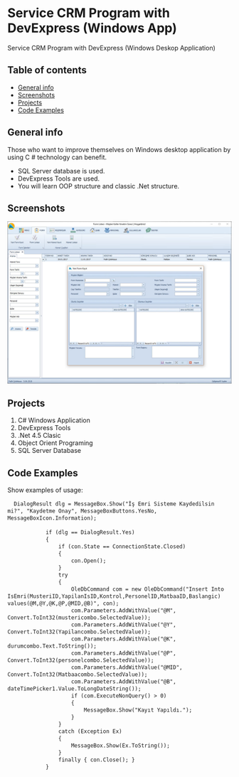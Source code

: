 # Service CRM Program with DevExpress (Windows App)
 Service CRM Program with DevExpress (Windows Deskop Application)

## Table of contents
* [General info](#general-info)
* [Screenshots](#screenshots)
* [Projects](#Projects)
* [Code Examples](#code-examples)

## General info
Those who want to improve themselves on Windows desktop application by using C # technology can benefit.
- SQL Server database is used.
- DevExpress Tools are used.
- You will learn OOP structure and classic .Net structure.


## Screenshots
![Example screenshot](CustomerCRM_MainScreen.jpg)


## Projects
1. C# Windows Application
2. DevExpress Tools
3. .Net 4.5 Clasic
4. Object Orient Programing
5. SQL Server Database


## Code Examples
Show examples of usage:
```
  DialogResult dlg = MessageBox.Show("İş Emri Sisteme Kaydedilsin mi?", "Kaydetme Onay", MessageBoxButtons.YesNo, MessageBoxIcon.Information);

            if (dlg == DialogResult.Yes)
            {
                if (con.State == ConnectionState.Closed)
                {
                    con.Open();
                }
                try
                {
                    OleDbCommand com = new OleDbCommand("Insert Into IsEmri(MusteriID,YapilanIsID,Kontrol,PersonelID,MatbaaID,Baslangic) values(@M,@Y,@K,@P,@MID,@B)", con);
                    com.Parameters.AddWithValue("@M", Convert.ToInt32(mustericombo.SelectedValue));
                    com.Parameters.AddWithValue("@Y", Convert.ToInt32(Yapilancombo.SelectedValue));
                    com.Parameters.AddWithValue("@K", durumcombo.Text.ToString());
                    com.Parameters.AddWithValue("@P", Convert.ToInt32(personelcombo.SelectedValue));
                    com.Parameters.AddWithValue("@MID", Convert.ToInt32(Matbaacombo.SelectedValue));
                    com.Parameters.AddWithValue("@B", dateTimePicker1.Value.ToLongDateString());
                    if (com.ExecuteNonQuery() > 0)
                    {
                        MessageBox.Show("Kayıt Yapıldı.");
                    }
                }
                catch (Exception Ex)
                {
                    MessageBox.Show(Ex.ToString());
                }
                finally { con.Close(); }
            }

```
